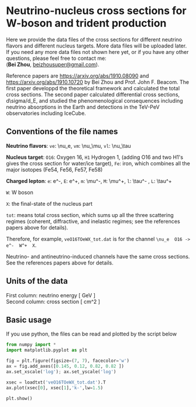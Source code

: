 # Neutrino-nucleus cross sections for W-boson and trident production
Here we provide the data files of the cross sections for different neutrino flavors and different nucleus targets. More data files will be uploaded later.   
If you need any more data files not shown here yet, or if you have any other questions, please feel free to contact me:  
    (**Bei Zhou**, beizhousuper@gmail.com).  

Reference papers are https://arxiv.org/abs/1910.08090 and https://arxiv.org/abs/1910.10720 by Bei Zhou and Prof. John F. Beacom. The first paper developpd the theoretical framework and calculated the total cross sections. The second paper calculated differential cross sections, d\sigma/d_E, and studied the phenomenological consequences including neutrino absorptions in the Earth and detections in the TeV-PeV observatories including IceCube.


## Conventions of the file names

**Neutrino flavors**: ``ve``: \nu_e,  ``vm``: \nu_\mu,   ``vl``: \nu_\tau  

**Nucleus target**: ``O16``: Oxygen 16, ``H1`` Hydrogen 1, (adding O16 and two H1's gives the cross section for water/ice target), ``Fe``: iron, which combines all the major isotopes (Fe54, Fe56, Fe57, Fe58)  

**Charged lepton**: ``e``: e^-,  ``E``: e^+,  ``m``: \mu^-,  ``M``: \mu^+,  ``l``: \tau^- ,  ``L``: \tau^+   

``W``: W boson  

``X``: the final-state of the nucleus part  

``tot``: means total cross section, which sums up all the three scattering regimes (coherent, diffractive, and inelastic regimes; see the references papers above for details).  

Therefore, for example, ``veO16TOeWX_tot.dat`` is for the channel ``\nu_e  O16 -> e^-  W^+  X``.  

Neutrino- and antineutrino-induced channels have the same cross sections. See the references papers above for details.  


## Units of the data
First column: neutrino energy  [ GeV ]  
Second column: cross section  [ cm^2 ]


## Basic usage

If you use python, the files can be read and plotted by the script below  
```python
from numpy import *
import matplotlib.pyplot as plt

fig = plt.figure(figsize=(7, 7), facecolor='w')
ax = fig.add_axes([0.145, 0.12, 0.82, 0.82 ])
ax.set_xscale('log'); ax.set_yscale('log')

xsec = loadtxt('veO16TOeWX_tot.dat').T
ax.plot(xsec[0], xsec[1],'k-',lw=1.5)

plt.show()
```
